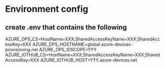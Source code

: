 # Environment config

## create .env that contains the following
AZURE_DPS_CS=HostName=XXX;SharedAccessKeyName=XXX;SharedAccessKey=XXX
AZURE_DPS_HOSTNAME=global.azure-devices-provisioning.net
AZURE_DPS_IDSCOPE=YYY
AZURE_IOTHUB_CS=HostName=XXX;SharedAccessKeyName=XXX;SharedAccessKey=XXX
AZURE_IOTHUB_HOST=YYY.azure-devices.net

